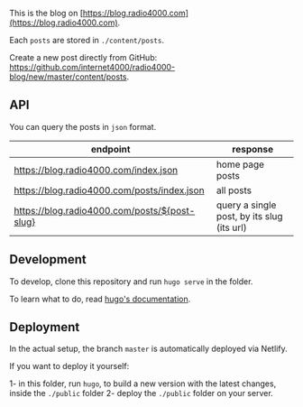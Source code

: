 This is the blog on [https://blog.radio4000.com](https://blog.radio4000.com).

Each `posts` are stored in `./content/posts`.

Create a new post directly from GitHub:
https://github.com/internet4000/radio4000-blog/new/master/content/posts.

## API

You can query the posts in `json` format.

|endpoint|response|
|--------|--------|
|https://blog.radio4000.com/index.json| home page posts|
|https://blog.radio4000.com/posts/index.json|all posts|
|https://blog.radio4000.com/posts/${post-slug}|query a single post, by its slug (its url)|

## Development

To develop, clone this repository and run `hugo serve` in the folder.

To learn what to do, read [hugo's documentation](https://gohugo.io/).

## Deployment

In the actual setup, the branch `master` is automatically deployed via
Netlify.

If you want to deploy it yourself:

1- in this folder, run `hugo`, to build a new version with the latest
changes, inside the `./public` folder
2- deploy the `./public` folder on your server.
